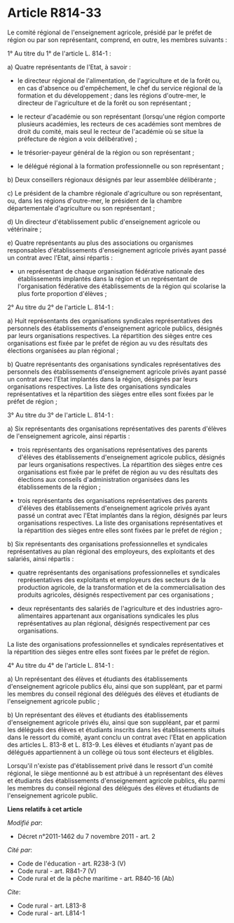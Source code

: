 # Article R814-33

Le comité régional de l'enseignement agricole, présidé par le préfet de région ou par son représentant, comprend, en outre,
les membres suivants : 

1° Au titre du 1° de l'article L. 814-1 : 

a) Quatre représentants de l'Etat, à savoir :

- le directeur régional de l'alimentation, de l'agriculture et de la forêt ou, en cas d'absence ou d'empêchement, le chef du
service régional de la formation et du développement ; dans les régions d'outre-mer, le directeur de l'agriculture et de la
forêt ou son représentant ;

- le recteur d'académie ou son représentant (lorsqu'une région comporte plusieurs académies, les recteurs de ces académies
sont membres de droit du comité, mais seul le recteur de l'académie où se situe la préfecture de région a voix
délibérative) ;

- le trésorier-payeur général de la région ou son représentant ;

- le délégué régional à la formation professionnelle ou son représentant ; 

b) Deux conseillers régionaux désignés par leur assemblée délibérante ; 

c) Le président de la chambre régionale d'agriculture ou son représentant, ou, dans les régions d'outre-mer, le président de
la chambre départementale d'agriculture ou son représentant ; 

d) Un directeur d'établissement public d'enseignement agricole ou vétérinaire ; 

e) Quatre représentants au plus des associations ou organismes responsables d'établissements d'enseignement agricole privés
ayant passé un contrat avec l'Etat, ainsi répartis :

- un représentant de chaque organisation fédérative nationale des établissements implantés dans la région et un représentant
de l'organisation fédérative des établissements de la région qui scolarise la plus forte proportion d'élèves ; 

2° Au titre du 2° de l'article L. 814-1 : 

a) Huit représentants des organisations syndicales représentatives des personnels des établissements d'enseignement agricole
publics, désignés par leurs organisations respectives. La répartition des sièges entre ces organisations est fixée par le
préfet de région au vu des résultats des élections organisées au plan régional ; 

b) Quatre représentants des organisations syndicales représentatives des personnels des établissements d'enseignement
agricole privés ayant passé un contrat avec l'Etat implantés dans la région, désignés par leurs organisations respectives. La
liste des organisations syndicales représentatives et la répartition des sièges entre elles sont fixées par le préfet de
région ; 

3° Au titre du 3° de l'article L. 814-1 : 

a) Six représentants des organisations représentatives des parents d'élèves de l'enseignement agricole, ainsi répartis :

- trois représentants des organisations représentatives des parents d'élèves des établissements d'enseignement agricole
publics, désignés par leurs organisations respectives. La répartition des sièges entre ces organisations est fixée par le
préfet de région au vu des résultats des élections aux conseils d'administration organisées dans les établissements de la
région ;

- trois représentants des organisations représentatives des parents d'élèves des établissements d'enseignement agricole
privés ayant passé un contrat avec l'Etat implantés dans la région, désignés par leurs organisations respectives. La liste
des organisations représentatives et la répartition des sièges entre elles sont fixées par le préfet de région ; 

b) Six représentants des organisations professionnelles et syndicales représentatives au plan régional des employeurs, des
exploitants et des salariés, ainsi répartis :

- quatre représentants des organisations professionnelles et syndicales représentatives des exploitants et employeurs des
secteurs de la production agricole, de la transformation et de la commercialisation des produits agricoles, désignés
respectivement par ces organisations ;

- deux représentants des salariés de l'agriculture et des industries agro-alimentaires appartenant aux organisations
syndicales les plus représentatives au plan régional, désignés respectivement par ces organisations. 

La liste des organisations professionnelles et syndicales représentatives et la répartition des sièges entre elles sont
fixées par le préfet de région. 

4° Au titre du 4° de l'article L. 814-1 : 

a) Un représentant des élèves et étudiants des établissements d'enseignement agricole publics élu, ainsi que son suppléant,
par et parmi les membres du conseil régional des délégués des élèves et étudiants de l'enseignement agricole public ; 

b) Un représentant des élèves et étudiants des établissements d'enseignement agricole privés élu, ainsi que son suppléant,
par et parmi les délégués des élèves et étudiants inscrits dans les établissements situés dans le ressort du comité, ayant
conclu un contrat avec l'Etat en application des articles L. 813-8 et L. 813-9. Les élèves et étudiants n'ayant pas de
délégués appartiennent à un collège où tous sont électeurs et éligibles. 

Lorsqu'il n'existe pas d'établissement privé dans le ressort d'un comité régional, le siège mentionné au b est attribué à un
représentant des élèves et étudiants des établissements d'enseignement agricole publics, élu parmi les membres du conseil
régional des délégués des élèves et étudiants de l'enseignement agricole public.

**Liens relatifs à cet article**

_Modifié par_:

  - Décret n°2011-1462 du 7 novembre 2011 - art. 2

_Cité par_:

  - Code de l'éducation - art. R238-3 (V)
  - Code rural - art. R841-7 (V)
  - Code rural et de la pêche maritime - art. R840-16 (Ab)

_Cite_:

  - Code rural - art. L813-8
  - Code rural - art. L814-1
